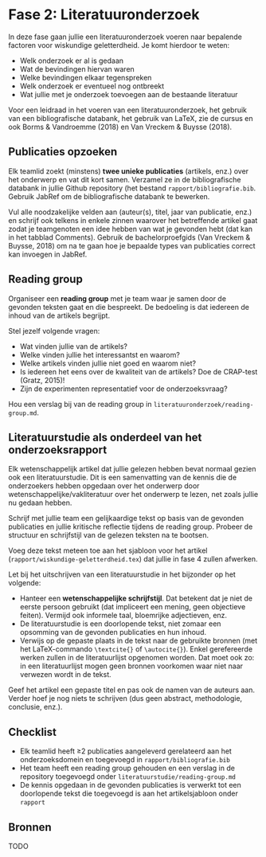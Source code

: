 # Fase 2: Literatuuronderzoek

In deze fase gaan jullie een literatuuronderzoek voeren naar bepalende factoren voor wiskundige geletterdheid. Je komt hierdoor te weten:

- Welk onderzoek er al is gedaan
- Wat de bevindingen hiervan waren
- Welke bevindingen elkaar tegenspreken
- Welk onderzoek er eventueel nog ontbreekt
- Wat jullie met je onderzoek toevoegen aan de bestaande literatuur

Voor een leidraad in het voeren van een literatuuronderzoek, het gebruik van een bibliografische databank, het gebruik van LaTeX, zie de cursus en ook Borms & Vandroemme (2018) en Van Vreckem & Buysse (2018).

## Publicaties opzoeken

Elk teamlid zoekt (minstens) **twee unieke publicaties** (artikels, enz.) over het onderwerp en vat dit kort samen. Verzamel ze in de bibliografische databank in jullie Github repository (het bestand `rapport/bibliografie.bib`. Gebruik JabRef om de bibliografische databank te bewerken.

Vul alle noodzakelijke velden aan (auteur(s), titel, jaar van publicatie, enz.) en schrijf ook telkens in enkele zinnen waarover het betreffende artikel gaat zodat je teamgenoten een idee hebben van wat je gevonden hebt (dat kan in het tabblad Comments). Gebruik de bachelorproefgids (Van Vreckem & Buysse, 2018) om na te gaan hoe je bepaalde types van publicaties correct kan invoegen in JabRef.

## Reading group

Organiseer een **reading group** met je team waar je samen door de gevonden teksten gaat en die bespreekt. De bedoeling is dat iedereen de inhoud van de artikels begrijpt.

Stel jezelf volgende vragen:

- Wat vinden jullie van de artikels?
- Welke vinden jullie het interessantst en waarom?
- Welke artikels vinden jullie niet goed en waarom niet?
- Is iedereen het eens over de kwaliteit van de artikels? Doe de CRAP-test (Gratz, 2015)!
- Zijn de experimenten representatief voor de onderzoeksvraag?

Hou een verslag bij van de reading group in `literatuuronderzoek/reading-group.md`.

## Literatuurstudie als onderdeel van het onderzoeksrapport

Elk wetenschappelijk artikel dat jullie gelezen hebben bevat normaal gezien ook een literatuurstudie. Dit is een samenvatting van de kennis die de onderzoekers hebben opgedaan over het onderwerp door wetenschappelijke/vakliteratuur over het onderwerp te lezen, net zoals jullie nu gedaan hebben.

Schrijf met jullie team een gelijkaardige tekst op basis van de gevonden publicaties en jullie kritische reflectie tijdens de reading group. Probeer de structuur en schrijfstijl van de gelezen teksten na te bootsen.

Voeg deze tekst meteen toe aan het sjabloon voor het artikel (`rapport/wiskundige-geletterdheid.tex`) dat jullie in fase 4 zullen afwerken.

Let bij het uitschrijven van een literatuurstudie in het bijzonder op het volgende:

- Hanteer een **wetenschappelijke schrijfstijl**. Dat betekent dat je niet de eerste persoon gebruikt (dat impliceert een mening, geen objectieve feiten). Vermijd ook informele taal, bloemrijke adjectieven, enz.
- De literatuurstudie is een doorlopende tekst, niet zomaar een opsomming van de gevonden publicaties en hun inhoud.
- Verwijs op de gepaste plaats in de tekst naar de gebruikte bronnen (met het LaTeX-commando `\textcite{}` of `\autocite{}`). Enkel gerefereerde werken zullen in de literatuurlijst opgenomen worden. Dat moet ook zo: in een literatuurlijst mogen geen bronnen voorkomen waar niet naar verwezen wordt in de tekst.

Geef het artikel een gepaste titel en pas ook de namen van de auteurs aan. Verder hoef je nog niets te schrijven (dus geen abstract, methodologie, conclusie, enz.).

## Checklist

- Elk teamlid heeft &ge;2 publicaties aangeleverd gerelateerd aan het onderzoeksdomein en toegevoegd in `rapport/bibliografie.bib`
- Het team heeft een reading group gehouden en een verslag in de repository toegevoegd onder `literatuurstudie/reading-group.md`
- De kennis opgedaan in de gevonden publicaties is verwerkt tot een doorlopende tekst die toegevoegd is aan het artikelsjabloon onder `rapport`

## Bronnen

TODO